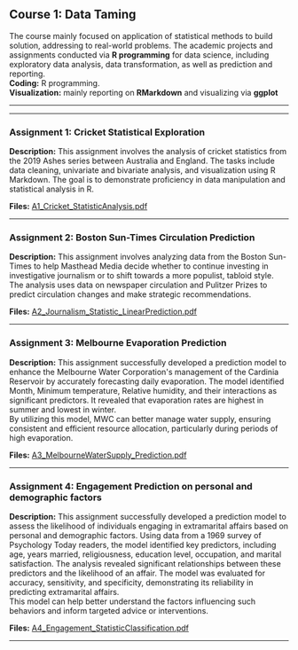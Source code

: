 ## Course 1: Data Taming

The course mainly focused on application of statistical methods to build solution, addressing to real-world problems. The academic projects and assignments conducted via **R programming** for data science, including exploratory data analysis, data transformation, as well as prediction and reporting.<br>
**Coding:** R programming.<br>
**Visualization:** mainly reporting on **RMarkdown** and visualizing via **ggplot**

---
---

### Assignment 1: Cricket Statistical Exploration

**Description:** This assignment involves the analysis of cricket statistics from the 2019 Ashes series between Australia and England. The tasks include data cleaning, univariate and bivariate analysis, and visualization using R Markdown. The goal is to demonstrate proficiency in data manipulation and statistical analysis in R.

**Files:** [A1_Cricket_StatisticAnalysis.pdf](01_DataTaming/A1_Cricket_StatisticAnalysis.pdf)

---

### Assignment 2: Boston Sun-Times Circulation Prediction

**Description:** This assignment involves analyzing data from the Boston Sun-Times to help Masthead Media decide whether to continue investing in investigative journalism or to shift towards a more populist, tabloid style. The analysis uses data on newspaper circulation and Pulitzer Prizes to predict circulation changes and make strategic recommendations.

**Files:** [A2_Journalism_Statistic_LinearPrediction.pdf](01_DataTaming/A2_Journalism_Statistic_LinearPrediction.pdf)

---

### Assignment 3: Melbourne Evaporation Prediction

**Description:** This assignment successfully developed a prediction model to enhance the Melbourne Water Corporation's management of the Cardinia Reservoir by accurately forecasting daily evaporation. The model identified Month, Minimum temperature, Relative humidity, and their interactions as significant predictors. It revealed that evaporation rates are highest in summer and lowest in winter.<br>
By utilizing this model, MWC can better manage water supply, ensuring consistent and efficient resource allocation, particularly during periods of high evaporation.

**Files:** [A3_MelbourneWaterSupply_Prediction.pdf](01_DataTaming/A3_MelbourneWaterSupply_Prediction.pdf)

---

### Assignment 4: Engagement Prediction on personal and demographic factors

**Description:** This assignment successfully developed a prediction model to assess the likelihood of individuals engaging in extramarital affairs based on personal and demographic factors. Using data from a 1969 survey of Psychology Today readers, the model identified key predictors, including age, years married, religiousness, education level, occupation, and marital satisfaction. The analysis revealed significant relationships between these predictors and the likelihood of an affair. The model was evaluated for accuracy, sensitivity, and specificity, demonstrating its reliability in predicting extramarital affairs. <br>This model can help better understand the factors influencing such behaviors and inform targeted advice or interventions.

**Files:** [A4_Engagement_StatisticClassification.pdf](01_DataTaming/A4_Engagement_StatisticClassification.pdf)

---